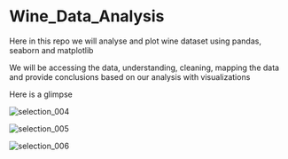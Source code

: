# Wine_Data_Analysis

Here in this repo we will analyse and plot wine dataset using pandas, seaborn and matplotlib

We will be accessing the data, understanding, cleaning, mapping the data and provide conclusions based on our analysis with visualizations

Here is a glimpse

![selection_004](https://user-images.githubusercontent.com/42818784/46554564-5bab4700-c8fe-11e8-92f8-eca3e5252229.png)

![selection_005](https://user-images.githubusercontent.com/42818784/46554565-5bab4700-c8fe-11e8-8a08-5a3ff24f038a.png)

![selection_006](https://user-images.githubusercontent.com/42818784/46554566-5bab4700-c8fe-11e8-9e24-44dc19b29e17.png)
